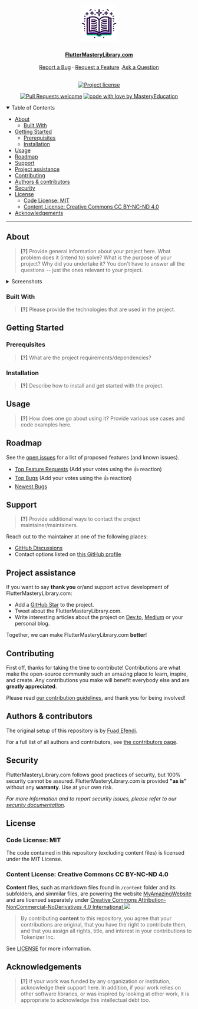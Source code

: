 <h1 align="center">
  <a href="https://github.com/MasteryEducation/FlutterMasteryLibrary.com">
    <img src="assets/images/logo.png" alt="Logo" width="100" height="100">
  </a>
</h1>

<div align="center">
  <a href="https://FlutterMasteryLibrary.com"><strong>FlutterMasteryLibrary.com</strong></a>
  <br />
  <br />
  <a href="https://github.com/MasteryEducation/FlutterMasteryLibrary.com/issues/new?assignees=&labels=bug&template=01_BUG_REPORT.md&title=bug%3A+">Report a Bug</a>
  ·
  <a href="https://github.com/MasteryEducation/FlutterMasteryLibrary.com/issues/new?assignees=&labels=enhancement&template=02_FEATURE_REQUEST.md&title=feat%3A+">Request a Feature</a>
  .<a href="https://github.com/MasteryEducation/FlutterMasteryLibrary.com/discussions">Ask a Question</a>
</div>

<div align="center">
<br />

[![Project license](https://img.shields.io/github/license/MasteryEducation/FlutterMasteryLibrary.com.svg?style=flat-square)](LICENSE.md)

[![Pull Requests welcome](https://img.shields.io/badge/PRs-welcome-ff69b4.svg?style=flat-square)](https://github.com/MasteryEducation/FlutterMasteryLibrary.com/issues?q=is%3Aissue+is%3Aopen+label%3A%22help+wanted%22)
[![code with love by MasteryEducation](https://img.shields.io/badge/%3C%2F%3E%20with%20%E2%99%A5%20by-MasteryEducation-ff1414.svg?style=flat-square)](https://github.com/MasteryEducation)

</div>

<details open="open">
<summary>Table of Contents</summary>

- [About](#about)
  - [Built With](#built-with)
- [Getting Started](#getting-started)
  - [Prerequisites](#prerequisites)
  - [Installation](#installation)
- [Usage](#usage)
- [Roadmap](#roadmap)
- [Support](#support)
- [Project assistance](#project-assistance)
- [Contributing](#contributing)
- [Authors \& contributors](#authors--contributors)
- [Security](#security)
- [License](#license)
  - [Code License: MIT](#code-license-mit)
  - [Content License: Creative Commons CC BY-NC-ND 4.0](#content-license-creative-commons-cc-by-nc-nd-40)
- [Acknowledgements](#acknowledgements)

</details>

---

## About

> **[?]**
> Provide general information about your project here.
> What problem does it (intend to) solve?
> What is the purpose of your project?
> Why did you undertake it?
> You don't have to answer all the questions -- just the ones relevant to your project.

<details>
<summary>Screenshots</summary>
<br>

> **[?]**
> Please provide your screenshots here.

|                               Home Page                               |                               Login Page                               |
| :-------------------------------------------------------------------: | :--------------------------------------------------------------------: |
| <img src="docs/images/screenshot.png" title="Home Page" width="100%"> | <img src="docs/images/screenshot.png" title="Login Page" width="100%"> |

</details>


### Built With

> **[?]**
> Please provide the technologies that are used in the project.

## Getting Started

### Prerequisites

> **[?]**
> What are the project requirements/dependencies?

### Installation

> **[?]**
> Describe how to install and get started with the project.

## Usage

> **[?]**
> How does one go about using it?
> Provide various use cases and code examples here.

## Roadmap

See the [open issues](https://github.com/MasteryEducation/FlutterMasteryLibrary.com/issues) for a list of proposed features (and known issues).

- [Top Feature Requests](https://github.com/MasteryEducation/FlutterMasteryLibrary.com/issues?q=label%3Aenhancement+is%3Aopen+sort%3Areactions-%2B1-desc) (Add your votes using the 👍 reaction)
- [Top Bugs](https://github.com/MasteryEducation/FlutterMasteryLibrary.com/issues?q=is%3Aissue+is%3Aopen+label%3Abug+sort%3Areactions-%2B1-desc) (Add your votes using the 👍 reaction)
- [Newest Bugs](https://github.com/MasteryEducation/FlutterMasteryLibrary.com/issues?q=is%3Aopen+is%3Aissue+label%3Abug)

## Support

> **[?]**
> Provide additional ways to contact the project maintainer/maintainers.

Reach out to the maintainer at one of the following places:

- [GitHub Discussions](https://github.com/MasteryEducation/FlutterMasteryLibrary.com/discussions)
- Contact options listed on [this GitHub profile](https://github.com/MasteryEducation)

## Project assistance

If you want to say **thank you** or/and support active development of FlutterMasteryLibrary.com:

- Add a [GitHub Star](https://github.com/MasteryEducation/FlutterMasteryLibrary.com) to the project.
- Tweet about the FlutterMasteryLibrary.com.
- Write interesting articles about the project on [Dev.to](https://dev.to/), [Medium](https://medium.com/) or your personal blog.

Together, we can make FlutterMasteryLibrary.com **better**!

## Contributing

First off, thanks for taking the time to contribute! Contributions are what make the open-source community such an amazing place to learn, inspire, and create. Any contributions you make will benefit everybody else and are **greatly appreciated**.


Please read [our contribution guidelines](docs/CONTRIBUTING.md), and thank you for being involved!

## Authors & contributors

The original setup of this repository is by [Fuad Efendi](https://github.com/MasteryEducation).

For a full list of all authors and contributors, see [the contributors page](https://github.com/MasteryEducation/FlutterMasteryLibrary.com/contributors).

## Security

FlutterMasteryLibrary.com follows good practices of security, but 100% security cannot be assured.
FlutterMasteryLibrary.com is provided **"as is"** without any **warranty**. Use at your own risk.

_For more information and to report security issues, please refer to our [security documentation](docs/SECURITY.md)._

## License

### Code License: MIT

The code contained in this repository (excluding content files) is licensed under the MIT License.

### Content License: Creative Commons CC BY-NC-ND 4.0

**Content** files, such as markdown files found in `/content` folder and its subfolders, and simmilar files, are powering the website [MyAmazingWebsite](https://MyAmazingWebsite) and are licensed separately under [Creative Commons Attribution-NonCommercial-NoDerivatives 4.0 International ![](https://i.creativecommons.org/l/by-nc-nd/4.0/88x31.png)](https://creativecommons.org/licenses/by-nc-nd/4.0/?ref=chooser-v1)
 
> By contributing **content** to this repository, you agree that your contributions are original, that you have the right to contribute them, and that you assign all rights, title, and interest in your contributions to Tokenizer Inc.

See [LICENSE](LICENSE.md) for more information.


## Acknowledgements

> **[?]**
> If your work was funded by any organization or institution, acknowledge their support here.
> In addition, if your work relies on other software libraries, or was inspired by looking at other work, it is appropriate to acknowledge this intellectual debt too.
